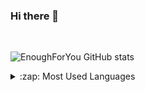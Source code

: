 ### Hi there 👋
</br>

![EnoughForYou GitHub stats](https://github-readme-stats.vercel.app/api?username=EnoughForYou&theme=midnight-purple&show_icons=true)

<details>
  <summary>:zap: Most Used Languages</summary>

<img align="left" alt="Anna's GitHub Top Languages" src="https://github-readme-stats.vercel.app/api/top-langs/?username=arsentieva" />

</details>
<br />
